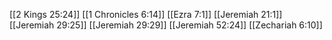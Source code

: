 [[2 Kings 25:24]]
[[1 Chronicles 6:14]]
[[Ezra 7:1]]
[[Jeremiah 21:1]]
[[Jeremiah 29:25]]
[[Jeremiah 29:29]]
[[Jeremiah 52:24]]
[[Zechariah 6:10]]
